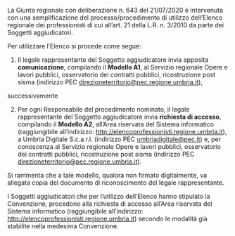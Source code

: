 La Giunta regionale con deliberazione n. 643 del 21/07/2020 è intervenuta con una semplificazione del processo/procedimento di utilizzo dell’Elenco regionale dei professionisti di cui all’art. 21 della L.R. n. 3/2010 da parte dei Soggetti aggiudicatori.

Per utilizzare l’Elenco si procede come segue:

1.	Il legale rappresentante del Soggetto aggiudicatore invia apposita **comunicazione**, compilando il **Modello A1**, al Servizio regionale Opere e lavori pubblici, osservatorio dei contratti pubblici, ricostruzione post sisma (indirizzo PEC [direzioneterritorio@pec.regione.umbria.it](direzioneterritorio@pec.regione.umbria.it)),

successivamente

2.	Per ogni Responsabile del procedimento nominato, il legale rappresentante del Soggetto aggiudicatore invia **richiesta di accesso**, compilando il **Modello A2**, all’Area riservata del Sistema informatico (raggiungibile all’indirizzo: http://elencoprofessionisti.regione.umbria.it), a Umbria Digitale S.c.a.r.l. (indirizzo PEC umbriadigitale@pec.it) e, per conoscenza al Servizio regionale Opere e lavori pubblici, osservatorio dei contratti pubblici, ricostruzione post sisma (indirizzo PEC direzioneterritorio@pec.regione.umbria.it).

Si rammenta che a tale modello, qualora non firmato digitalmente, va allegata copia del documento di riconoscimento del legale rappresentante.

I Soggetti aggiudicatori che per l’utilizzo dell’Elenco hanno stipulato la Convenzione, procedono alla richiesta di accesso all’Area riservata del Sistema informatico (raggiungibile all’indirizzo: http://elencoprofessionisti.regione.umbria.it) secondo le modalità già stabilite nella medesima Convenzione.
